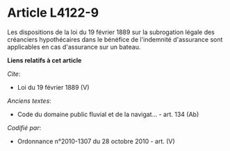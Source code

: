 # Article L4122-9

Les dispositions de la loi du 19 février 1889 sur la subrogation légale des créanciers hypothécaires dans le bénéfice de
l'indemnité d'assurance sont applicables en cas d'assurance sur un bateau.

**Liens relatifs à cet article**

_Cite_:

  - Loi du 19 février 1889 (V)

_Anciens textes_:

  - Code du domaine public fluvial et de la navigat... - art. 134 (Ab)

_Codifié par_:

  - Ordonnance n°2010-1307 du 28 octobre 2010 - art. (V)
